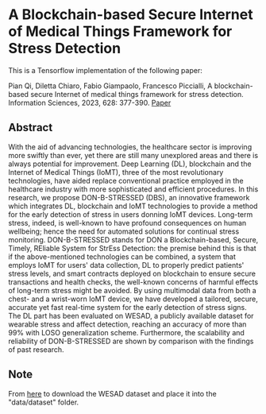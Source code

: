# A Blockchain-based Secure Internet of Medical Things Framework for Stress Detection
This is a Tensorflow implementation of the following paper:

Pian Qi, Diletta Chiaro, Fabio Giampaolo, Francesco Piccialli, A blockchain-based secure Internet of medical things framework for stress detection. Information Sciences, 2023, 628: 377-390. [Paper](https://www.sciencedirect.com/science/article/pii/S0020025523001354)



## Abstract
With the aid of advancing technologies, the healthcare sector is improving more swiftly than ever, yet there are still many unexplored areas and there is always potential for improvement. Deep Learning (DL), blockchain and the Internet of Medical Things (IoMT), three of the most revolutionary technologies, have aided replace conventional practice employed in the healthcare industry with more sophisticated and efficient procedures. In this research, we propose DON-B-STRESSED (DBS), an innovative framework which integrates DL, blockchain and IoMT technologies to provide a method for the early detection of stress in users donning IoMT devices. Long-term stress, indeed, is well-known to have profound consequences on human wellbeing; hence the need for automated solutions for continual stress monitoring. DON-B-STRESSED stands for DON a Blockchain-based, Secure, Timely, REliable System for StrEss Detection: the premise behind this is that if the above-mentioned technologies can be combined, a system that employs IoMT for users' data collection, DL to properly predict patients' stress levels, and smart contracts deployed on blockchain to ensure secure transactions and health checks, the well-known concerns of harmful effects of long-term stress might be avoided. By using multimodal data from both a chest- and a wrist-worn IoMT device, we have developed a tailored, secure, accurate yet fast real-time system for the early detection of stress signs. The DL part has been evaluated on WESAD, a publicly available dataset for wearable stress and affect detection, reaching an accuracy of more than 99% with LOSO generalization scheme. Furthermore, the scalability and reliability of DON-B-STRESSED are shown by comparison with the findings of past research.

## Note
From [here](https://archive.ics.uci.edu/dataset/465/wesad+wearable+stress+and+affect+detection) to download the WESAD dataset and place it into the "data/dataset" folder.

